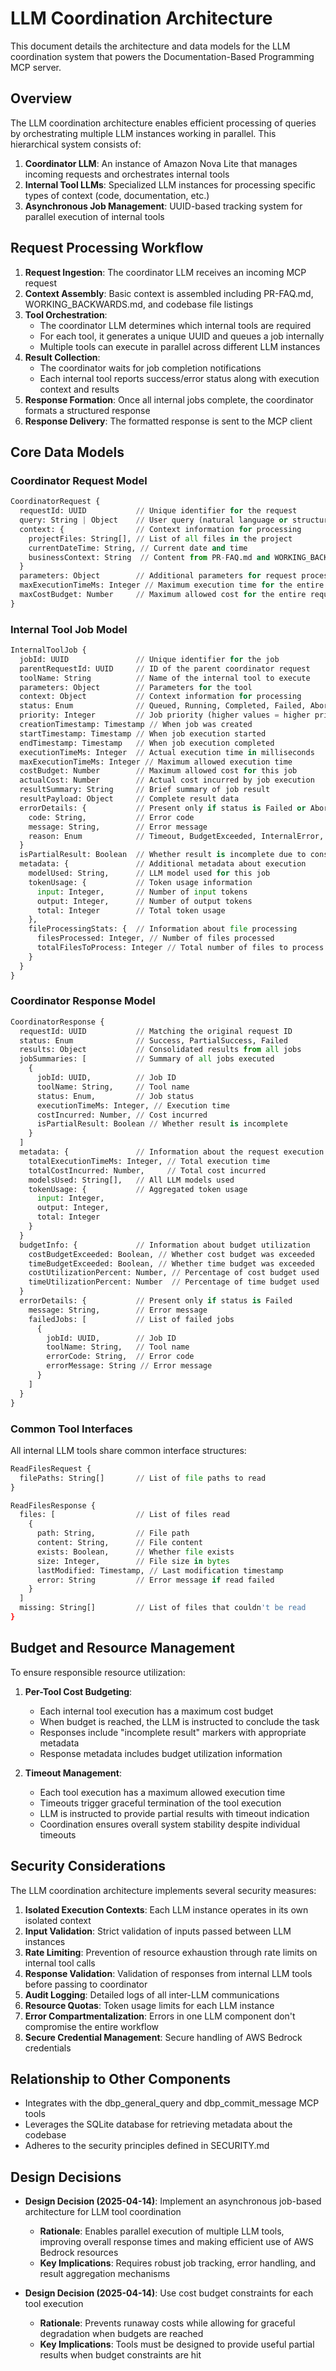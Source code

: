 # LLM Coordination Architecture

This document details the architecture and data models for the LLM coordination system that powers the Documentation-Based Programming MCP server.

## Overview

The LLM coordination architecture enables efficient processing of queries by orchestrating multiple LLM instances working in parallel. This hierarchical system consists of:

1. **Coordinator LLM**: An instance of Amazon Nova Lite that manages incoming requests and orchestrates internal tools
2. **Internal Tool LLMs**: Specialized LLM instances for processing specific types of context (code, documentation, etc.)
3. **Asynchronous Job Management**: UUID-based tracking system for parallel execution of internal tools

## Request Processing Workflow

1. **Request Ingestion**: The coordinator LLM receives an incoming MCP request
2. **Context Assembly**: Basic context is assembled including PR-FAQ.md, WORKING_BACKWARDS.md, and codebase file listings
3. **Tool Orchestration**: 
   - The coordinator LLM determines which internal tools are required
   - For each tool, it generates a unique UUID and queues a job internally
   - Multiple tools can execute in parallel across different LLM instances
4. **Result Collection**:
   - The coordinator waits for job completion notifications
   - Each internal tool reports success/error status along with execution context and results
5. **Response Formation**: Once all internal jobs complete, the coordinator formats a structured response
6. **Response Delivery**: The formatted response is sent to the MCP client

## Core Data Models

### Coordinator Request Model

```python
CoordinatorRequest {
  requestId: UUID           // Unique identifier for the request
  query: String | Object    // User query (natural language or structured)
  context: {                // Context information for processing
    projectFiles: String[], // List of all files in the project
    currentDateTime: String, // Current date and time
    businessContext: String  // Content from PR-FAQ.md and WORKING_BACKWARDS.md
  }
  parameters: Object        // Additional parameters for request processing
  maxExecutionTimeMs: Integer // Maximum execution time for the entire request
  maxCostBudget: Number     // Maximum allowed cost for the entire request
}
```

### Internal Tool Job Model

```python
InternalToolJob {
  jobId: UUID               // Unique identifier for the job
  parentRequestId: UUID     // ID of the parent coordinator request
  toolName: String          // Name of the internal tool to execute
  parameters: Object        // Parameters for the tool
  context: Object           // Context information for processing
  status: Enum              // Queued, Running, Completed, Failed, Aborted
  priority: Integer         // Job priority (higher values = higher priority)
  creationTimestamp: Timestamp // When job was created
  startTimestamp: Timestamp // When job execution started
  endTimestamp: Timestamp   // When job execution completed
  executionTimeMs: Integer  // Actual execution time in milliseconds
  maxExecutionTimeMs: Integer // Maximum allowed execution time
  costBudget: Number        // Maximum allowed cost for this job
  actualCost: Number        // Actual cost incurred by job execution
  resultSummary: String     // Brief summary of job result
  resultPayload: Object     // Complete result data
  errorDetails: {           // Present only if status is Failed or Aborted
    code: String,           // Error code
    message: String,        // Error message
    reason: Enum            // Timeout, BudgetExceeded, InternalError, LLMError
  }
  isPartialResult: Boolean  // Whether result is incomplete due to constraints
  metadata: {               // Additional metadata about execution
    modelUsed: String,      // LLM model used for this job
    tokenUsage: {           // Token usage information
      input: Integer,       // Number of input tokens
      output: Integer,      // Number of output tokens
      total: Integer        // Total token usage
    },
    fileProcessingStats: {  // Information about file processing
      filesProcessed: Integer, // Number of files processed
      totalFilesToProcess: Integer // Total number of files to process
    }
  }
}
```

### Coordinator Response Model

```python
CoordinatorResponse {
  requestId: UUID           // Matching the original request ID
  status: Enum              // Success, PartialSuccess, Failed
  results: Object           // Consolidated results from all jobs
  jobSummaries: [           // Summary of all jobs executed
    {
      jobId: UUID,          // Job ID
      toolName: String,     // Tool name
      status: Enum,         // Job status
      executionTimeMs: Integer, // Execution time
      costIncurred: Number, // Cost incurred
      isPartialResult: Boolean // Whether result is incomplete
    }
  ]
  metadata: {               // Information about the request execution
    totalExecutionTimeMs: Integer, // Total execution time
    totalCostIncurred: Number,     // Total cost incurred
    modelsUsed: String[],   // All LLM models used
    tokenUsage: {           // Aggregated token usage
      input: Integer,
      output: Integer,
      total: Integer
    }
  }
  budgetInfo: {             // Information about budget utilization
    costBudgetExceeded: Boolean, // Whether cost budget was exceeded
    timeBudgetExceeded: Boolean, // Whether time budget was exceeded
    costUtilizationPercent: Number, // Percentage of cost budget used
    timeUtilizationPercent: Number  // Percentage of time budget used
  }
  errorDetails: {           // Present only if status is Failed
    message: String,        // Error message
    failedJobs: [           // List of failed jobs
      {
        jobId: UUID,        // Job ID
        toolName: String,   // Tool name
        errorCode: String,  // Error code
        errorMessage: String // Error message
      }
    ]
  }
}
```

### Common Tool Interfaces

All internal LLM tools share common interface structures:

```python
ReadFilesRequest {
  filePaths: String[]       // List of file paths to read
}

ReadFilesResponse {
  files: [                  // List of files read
    {
      path: String,         // File path
      content: String,      // File content
      exists: Boolean,      // Whether file exists
      size: Integer,        // File size in bytes
      lastModified: Timestamp, // Last modification timestamp
      error: String         // Error message if read failed
    }
  ]
  missing: String[]         // List of files that couldn't be read
}
```

## Budget and Resource Management

To ensure responsible resource utilization:

1. **Per-Tool Cost Budgeting**:
   - Each internal tool execution has a maximum cost budget
   - When budget is reached, the LLM is instructed to conclude the task
   - Responses include "incomplete result" markers with appropriate metadata
   - Response metadata includes budget utilization information

2. **Timeout Management**:
   - Each tool execution has a maximum allowed execution time
   - Timeouts trigger graceful termination of the tool execution
   - LLM is instructed to provide partial results with timeout indication
   - Coordination ensures overall system stability despite individual timeouts

## Security Considerations

The LLM coordination architecture implements several security measures:

1. **Isolated Execution Contexts**: Each LLM instance operates in its own isolated context
2. **Input Validation**: Strict validation of inputs passed between LLM instances
3. **Rate Limiting**: Prevention of resource exhaustion through rate limits on internal tool calls
4. **Response Validation**: Validation of responses from internal LLM tools before passing to coordinator
5. **Audit Logging**: Detailed logs of all inter-LLM communications
6. **Resource Quotas**: Token usage limits for each LLM instance
7. **Error Compartmentalization**: Errors in one LLM component don't compromise the entire workflow
8. **Secure Credential Management**: Secure handling of AWS Bedrock credentials

## Relationship to Other Components

- Integrates with the dbp_general_query and dbp_commit_message MCP tools
- Leverages the SQLite database for retrieving metadata about the codebase
- Adheres to the security principles defined in SECURITY.md

## Design Decisions

- **Design Decision (2025-04-14)**: Implement an asynchronous job-based architecture for LLM tool coordination
  - **Rationale**: Enables parallel execution of multiple LLM tools, improving overall response times and making efficient use of AWS Bedrock resources
  - **Key Implications**: Requires robust job tracking, error handling, and result aggregation mechanisms

- **Design Decision (2025-04-14)**: Use cost budget constraints for each tool execution
  - **Rationale**: Prevents runaway costs while allowing for graceful degradation when budgets are reached
  - **Key Implications**: Tools must be designed to provide useful partial results when budget constraints are hit
